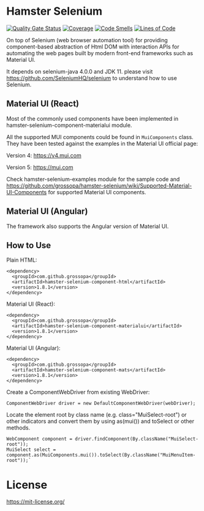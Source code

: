 # Hamster Selenium

[![Quality Gate Status](https://sonarcloud.io/api/project_badges/measure?project=grossopa_hamster-selenium&metric=alert_status)](https://sonarcloud.io/dashboard?id=grossopa_hamster-selenium)
[![Coverage](https://sonarcloud.io/api/project_badges/measure?project=grossopa_hamster-selenium&metric=coverage)](https://sonarcloud.io/dashboard?id=grossopa_hamster-selenium)
[![Code Smells](https://sonarcloud.io/api/project_badges/measure?project=grossopa_hamster-selenium&metric=code_smells)](https://sonarcloud.io/dashboard?id=grossopa_hamster-selenium)
[![Lines of Code](https://sonarcloud.io/api/project_badges/measure?project=grossopa_hamster-selenium&metric=ncloc)](https://sonarcloud.io/dashboard?id=grossopa_hamster-selenium)

On top of Selenium (web browser automation tool) for providing component-based abstraction of Html DOM with interaction
APIs for automating the web pages built by modern front-end frameworks such as Material UI.

It depends on selenium-java 4.0.0 and JDK 11. please visit https://github.com/SeleniumHQ/selenium to understand how
to use Selenium.

## Material UI (React)

Most of the commonly used components have been implemented in hamster-selenium-component-materialui module.

All the supported MUI components could be found in `MuiComponents` class. They have been tested against the examples in
the Material UI official page:

Version 4: https://v4.mui.com

Version 5: https://mui.com

Check hamster-selenium-examples module for the sample code and
https://github.com/grossopa/hamster-selenium/wiki/Supported-Material-UI-Components for supported Material UI
components.

## Material UI (Angular)

The framework also supports the Angular version of Material UI.

## How to Use

Plain HTML:

    <dependency>
      <groupId>com.github.grossopa</groupId>
      <artifactId>hamster-selenium-component-html</artifactId>
      <version>1.8.1</version>
    </dependency>

Material UI (React):

    <dependency>
      <groupId>com.github.grossopa</groupId>
      <artifactId>hamster-selenium-component-materialui</artifactId>
      <version>1.8.1</version>
    </dependency>

Material UI (Angular):

    <dependency>
      <groupId>com.github.grossopa</groupId>
      <artifactId>hamster-selenium-component-mats</artifactId>
      <version>1.8.1</version>
    </dependency>


Create a ComponentWebDriver from existing WebDriver:

`ComponentWebDriver driver = new DefaultComponentWebDriver(webDriver);`

Locate the element root by class name (e.g. class="MuiSelect-root") or other indicators and convert them by using 
as(mui()) and toSelect or other methods.

    WebComponent component = driver.findComponent(By.className("MuiSelect-root"));
    MuiSelect select = component.as(MuiComponents.mui()).toSelect(By.className("MuiMenuItem-root"));`

# License

https://mit-license.org/
